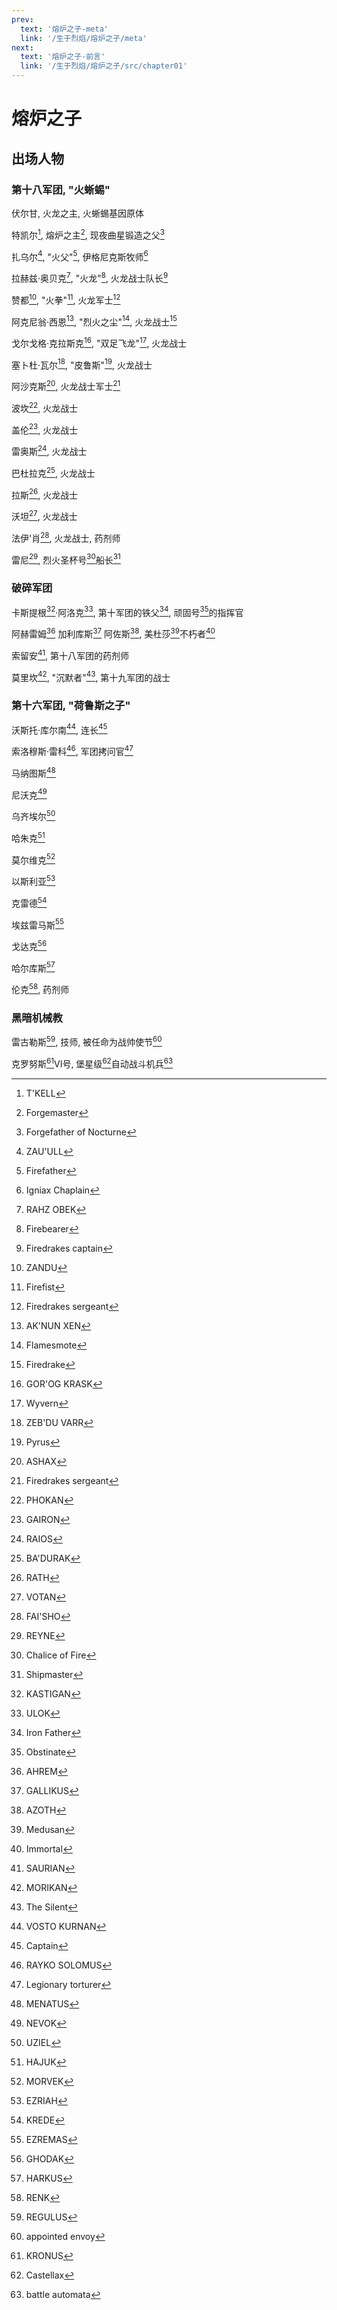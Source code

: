 ```yaml
---
prev:
  text: '熔炉之子-meta'
  link: '/生于烈焰/熔炉之子/meta'
next:
  text: '熔炉之子-前言'
  link: '/生于烈焰/熔炉之子/src/chapter01'
---
```


# 熔炉之子

## 出场人物

### 第十八军团, "火蜥蜴"

伏尔甘, 火龙之主, 火蜥蜴基因原体

特凯尔[^1], 熔炉之主[^2], 现夜曲星锻造之父[^3]

扎乌尔[^4], "火父"[^5], 伊格尼克斯牧师[^6]

拉赫兹·奥贝克[^7], "火龙"[^8], 火龙战士队长[^9]

赞都[^10], "火拳"[^11], 火龙军士[^12]

阿克尼翁·西恩[^13], "烈火之尘"[^14], 火龙战士[^15]

戈尔戈格·克拉斯克[^16], "双足飞龙"[^17], 火龙战士

塞卜杜·瓦尔[^18], "皮鲁斯"[^19], 火龙战士

阿沙克斯[^20], 火龙战士军士[^21]

波坎[^22], 火龙战士

盖伦[^23], 火龙战士

雷奥斯[^24], 火龙战士

巴杜拉克[^25], 火龙战士

拉斯[^26], 火龙战士

沃坦[^27], 火龙战士

法伊'肖[^28], 火龙战士, 药剂师

雷尼[^29], 烈火圣杯号[^30]船长[^31]

### 破碎军团

卡斯提根[^32]·阿洛克[^33], 第十军团的铁父[^34], 顽固号[^35]的指挥官

阿赫雷姆[^36] 加利库斯[^37] 阿佐斯[^38], 美杜莎[^39]不朽者[^40]

索留安[^41], 第十八军团的药剂师

莫里坎[^42], "沉默者"[^43], 第十九军团的战士

### 第十六军团, "荷鲁斯之子"

沃斯托·库尔南[^44], 连长[^45]

索洛穆斯·雷科[^46], 军团拷问官[^47]

马纳图斯[^48]

尼沃克[^49]

乌齐埃尔[^50]

哈朱克[^51]

莫尔维克[^52]

以斯利亚[^53]

克雷德[^54]

埃兹雷马斯[^55]

戈达克[^56]

哈尔库斯[^57]

伦克[^58], 药剂师

### 黑暗机械教

雷古勒斯[^59], 技师, 被任命为战帅使节[^60]

克罗努斯[^61]VI号, 堡星级[^62]自动战斗机兵[^63]

[^1]: T'KELL

[^2]: Forgemaster

[^3]: Forgefather of Nocturne

[^4]: ZAU'ULL

[^5]: Firefather

[^6]: Igniax Chaplain

[^7]: RAHZ OBEK

[^8]: Firebearer

[^9]: Firedrakes captain

[^10]: ZANDU

[^11]: Firefist

[^12]: Firedrakes sergeant

[^13]: AK'NUN XEN

[^14]: Flamesmote

[^15]: Firedrake

[^16]: GOR'OG KRASK

[^17]: Wyvern

[^18]: ZEB'DU VARR

[^19]: Pyrus

[^20]: ASHAX

[^21]: Firedrakes sergeant

[^22]: PHOKAN

[^23]: GAIRON

[^24]: RAIOS

[^25]: BA'DURAK

[^26]: RATH

[^27]: VOTAN

[^28]: FAI'SHO

[^29]: REYNE

[^30]: Chalice of Fire

[^31]: Shipmaster

[^32]: KASTIGAN

[^33]: ULOK

[^34]: Iron Father

[^35]: Obstinate

[^36]: AHREM

[^37]: GALLIKUS

[^38]: AZOTH

[^39]: Medusan

[^40]: Immortal

[^41]: SAURIAN

[^42]: MORIKAN

[^43]: The Silent

[^44]: VOSTO KURNAN

[^45]: Captain

[^46]: RAYKO SOLOMUS

[^47]: Legionary torturer

[^48]: MENATUS

[^49]: NEVOK

[^50]: UZIEL

[^51]: HAJUK

[^52]: MORVEK

[^53]: EZRIAH

[^54]: KREDE

[^55]: EZREMAS

[^56]: GHODAK

[^57]: HARKUS

[^58]: RENK

[^59]: REGULUS

[^60]: appointed envoy

[^61]: KRONUS

[^62]: Castellax

[^63]: battle automata

